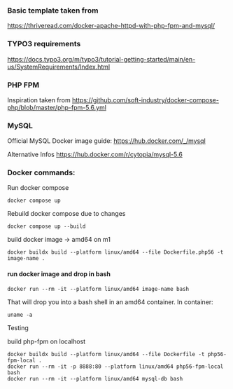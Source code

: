 ### Basic template taken from
https://thriveread.com/docker-apache-httpd-with-php-fpm-and-mysql/
            
### TYPO3 requirements
https://docs.typo3.org/m/typo3/tutorial-getting-started/main/en-us/SystemRequirements/Index.html

### PHP FPM 
Inspiration taken from
https://github.com/soft-industry/docker-compose-php/blob/master/php-fpm-5.6.yml
    
### MySQL
Official MySQL Docker image guide:
https://hub.docker.com/_/mysql

Alternative Infos
https://hub.docker.com/r/cytopia/mysql-5.6
                            

### Docker commands:
Run docker compose
```
docker compose up
```

Rebuild docker compose due to changes
```
docker compose up --build
```

build docker image -> amd64 on m1
```
docker buildx build --platform linux/amd64 --file Dockerfile.php56 -t image-name .
```

#### run docker image and drop in bash
```
docker run --rm -it --platform linux/amd64 image-name bash
```
That will drop you into a bash shell in an amd64 container.
In container:
```
uname -a
```

Testing

build php-fpm on localhost
```
docker buildx build --platform linux/amd64 --file Dockerfile -t php56-fpm-local .
docker run --rm -it -p 8888:80 --platform linux/amd64 php56-fpm-local bash
docker run --rm -it --platform linux/amd64 mysql-db bash
```

